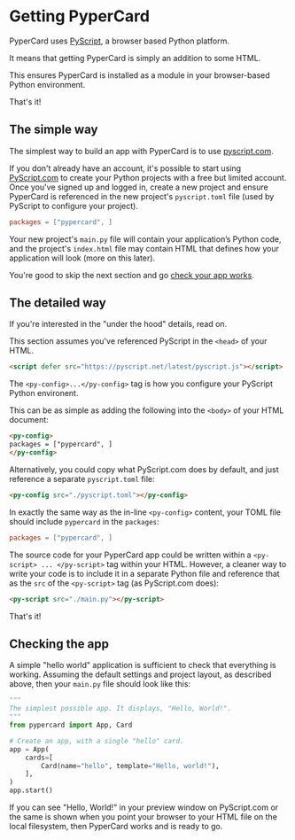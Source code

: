 # Getting PyperCard

PyperCard uses [PyScript](https://pyscript.com/), a browser based Python
platform.

It means that getting PyperCard is simply an addition to some HTML.

This ensures PyperCard is installed as a module in your browser-based Python
environment.

That's it!

## The simple way

The simplest way to build an app with PyperCard is to use
[pyscript.com](https://pyscript.com).

If you don't already have an account, it's possible to start using
[PyScript.com](https://pyscript.com) to create your Python projects with a free
but limited account. Once you've signed up and logged in, create a new project
and ensure PyperCard is referenced in the new project's `pyscript.toml` file
(used by PyScript to configure your project).

```toml
packages = ["pypercard", ]
```

Your new project's `main.py` file will contain your application’s Python code,
and the project's `index.html` file may contain HTML that defines how your
application will look (more on this later).

You're good to skip the next section and go [check your app works](#checking-the-app).

## The detailed way

If you're interested in the "under the hood" details, read on.

This section assumes you've referenced PyScript in the `<head>` of your HTML.

```HTML
<script defer src="https://pyscript.net/latest/pyscript.js"></script>
```

The `<py-config>...</py-config>` tag is how you configure your PyScript Python
environent.

This can be as simple as adding the following into the `<body>` of your HTML
document:

```HTML
<py-config>
packages = ["pypercard", ]
</py-config>
```

Alternatively, you could copy what PyScript.com does by default, and just
reference a separate `pyscript.toml` file:

```HTML
<py-config src="./pyscript.toml"></py-config>
```

In exactly the same way as the in-line `<py-config>` content, your TOML file
should include `pypercard` in the `packages`:

```TOML
packages = ["pypercard", ]
```

The source code for your PyperCard app could be written within a
`<py-script> ... </py-script>` tag within your HTML. However, a cleaner way to
write your code is to include it in a separate Python file and reference that
as the `src` of the `<py-script>` tag (as PyScript.com does):

```HTML
<py-script src="./main.py"></py-script>
```

That's it!

## Checking the app 

A simple "hello world" application is sufficient to check that everything is
working. Assuming the default settings and project layout, as described above,
then your `main.py` file should look like this:

```python
"""
The simplest possible app. It displays, "Hello, World!".
"""
from pypercard import App, Card

# Create an app, with a single "hello" card.
app = App(
    cards=[
        Card(name="hello", template="Hello, world!"),
    ],
)
app.start()
```

If you can see "Hello, World!" in your preview window on PyScript.com or the
same is shown when you point your browser to your HTML file on the
local filesystem, then PyperCard works and is ready to go.
